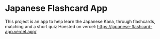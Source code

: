 # Japanese Flashcard App

This project is an app to help learn the Japanese Kana, through flashcards, matching and a short quiz
Hoested on vercel: https://japanese-flashcard-app.vercel.app/
